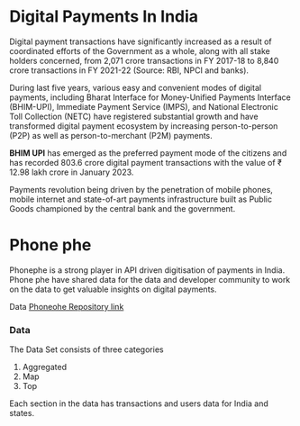 # Digital Payments In India
Digital payment transactions have significantly increased as a result of coordinated efforts of the Government as a whole, along with all stake holders concerned, from 2,071 crore transactions in FY 2017-18 to 8,840 crore transactions in FY 2021-22 (Source: RBI, NPCI and banks).

During last five years, various easy and convenient modes of digital payments, including Bharat Interface for Money-Unified Payments Interface (BHIM-UPI), Immediate Payment Service (IMPS), and National Electronic Toll Collection (NETC) have registered substantial growth and have transformed digital payment ecosystem by increasing person-to-person (P2P) as well as person-to-merchant (P2M) payments.

**BHIM UPI** has emerged as the preferred payment mode of the citizens and has recorded 803.6 crore digital payment transactions with the value of ₹ 12.98 lakh crore in January 2023.

Payments revolution being driven by the penetration of mobile phones, mobile internet and state-of-art payments infrastructure built as Public Goods championed by the central bank and the government.

# Phone phe
Phonephe is a strong player in API driven digitisation of payments in India. Phone phe have shared data for the data and developer community to  work on the data to get valuable insights on digital payments.

Data  [Phoneohe Repository link](https://github.com/PhonePe/pulse.git)
### Data
The Data Set consists of three categories
1. Aggregated
2. Map
3. Top

Each section in the data has transactions and users data for India and states.






